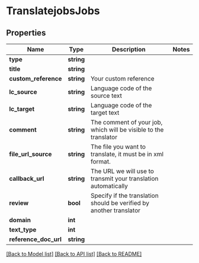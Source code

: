 # TranslatejobsJobs

## Properties
Name | Type | Description | Notes
------------ | ------------- | ------------- | -------------
**type** | **string** |  | 
**title** | **string** |  | 
**custom_reference** | **string** | Your custom reference | 
**lc_source** | **string** | Language code of the source text | 
**lc_target** | **string** | Language code of the target text | 
**comment** | **string** | The comment of your job, which will be visible to the translator | 
**file_url_source** | **string** | The file you want to translate, it must be in xml format. | 
**callback_url** | **string** | The URL we will use to transmit your translation automatically | 
**review** | **bool** | Specify if the translation should be verified by another translator | 
**domain** | **int** |  | 
**text_type** | **int** |  | 
**reference_doc_url** | **string** |  | 

[[Back to Model list]](../README.md#documentation-for-models) [[Back to API list]](../README.md#documentation-for-api-endpoints) [[Back to README]](../README.md)


